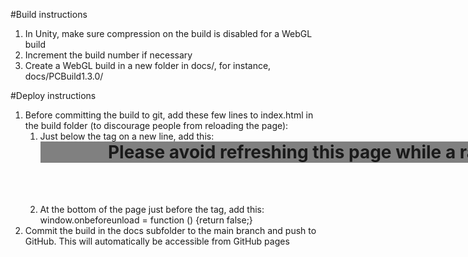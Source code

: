 #Build instructions
1. In Unity, make sure compression on the build is disabled for a WebGL build
1. Increment the build number if necessary
1. Create a WebGL build in a new folder in docs/, for instance, docs/PCBuild1.3.0/

#Deploy instructions
1. Before committing the build to git, add these few lines to index.html in the build folder (to discourage people from reloading the page):
	1. Just below the <body> tag on a new line, add this: <div style="height: 100px"><h1 style="background: gray; width: 960px; text-align: center; margin: auto"><b>Please avoid refreshing this page while a race is active</b></h1></div>
	1. At the bottom of the page just before the </script> tag, add this: window.onbeforeunload = function () {return false;}
1. Commit the build in the docs subfolder to the main branch and push to GitHub. This will automatically be accessible from GitHub pages
